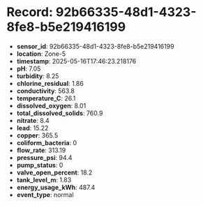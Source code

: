 # Record: 92b66335-48d1-4323-8fe8-b5e219416199

- **sensor_id**: 92b66335-48d1-4323-8fe8-b5e219416199
- **location**: Zone-5
- **timestamp**: 2025-05-16T17:46:23.218176
- **pH**: 7.05
- **turbidity**: 8.25
- **chlorine_residual**: 1.86
- **conductivity**: 563.8
- **temperature_C**: 26.1
- **dissolved_oxygen**: 8.01
- **total_dissolved_solids**: 760.9
- **nitrate**: 8.4
- **lead**: 15.22
- **copper**: 365.5
- **coliform_bacteria**: 0
- **flow_rate**: 313.19
- **pressure_psi**: 94.4
- **pump_status**: 0
- **valve_open_percent**: 18.2
- **tank_level_m**: 1.83
- **energy_usage_kWh**: 487.4
- **event_type**: normal